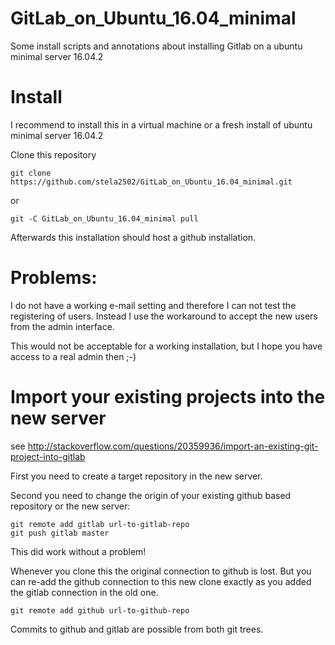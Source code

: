 # GitLab_on_Ubuntu_16.04_minimal
Some install scripts and annotations about installing Gitlab on a ubuntu minimal server 16.04.2

# Install

I recommend to install this in a virtual machine or a fresh install of ubuntu minimal server 16.04.2

Clone this repository

	git clone https://github.com/stela2502/GitLab_on_Ubuntu_16.04_minimal.git

or

	git -C GitLab_on_Ubuntu_16.04_minimal pull

Afterwards this installation should host a github installation. 

# Problems:

I do not have a working e-mail setting and therefore I can not test the registering of users.
Instead I use the workaround to accept the new users from the admin interface.

This would not be acceptable for a working installation, but I hope you have access to a real admin then ;-)

# Import your existing projects into the new server

see http://stackoverflow.com/questions/20359936/import-an-existing-git-project-into-gitlab

First you need to create a target repository in the new server.

Second you need to change the origin of your existing github based repository or the new server:

	git remote add gitlab url-to-gitlab-repo
	git push gitlab master

This did work without a problem!

Whenever you clone this the original connection to github is lost.
But you can re-add the github connection to this new clone exactly as you added the gitlab connection in the old one.

	git remote add github url-to-github-repo

Commits to github and gitlab are possible from both git trees.

